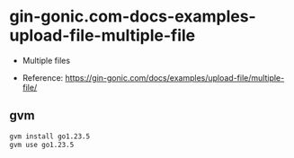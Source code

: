 # gin-gonic.com-docs-examples-upload-file-multiple-file

- Multiple files

- Reference: https://gin-gonic.com/docs/examples/upload-file/multiple-file/

## gvm

```sh
gvm install go1.23.5
gvm use go1.23.5
```
